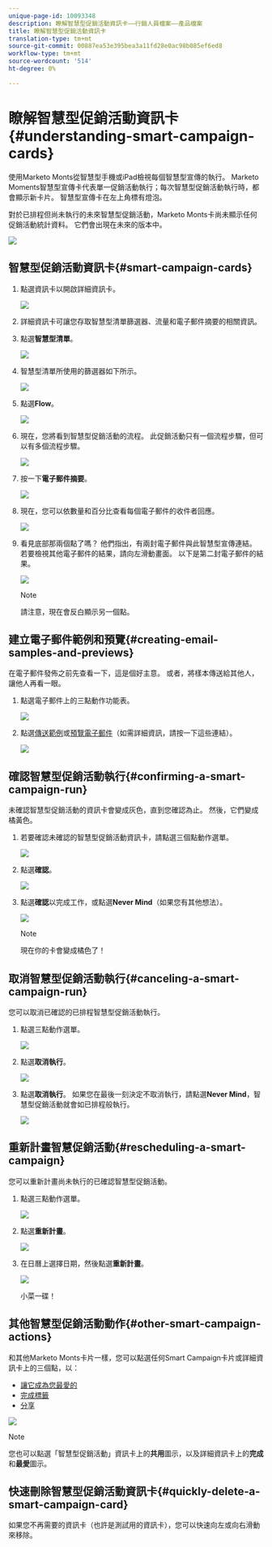 ```yaml
---
unique-page-id: 10093348
description: 瞭解智慧型促銷活動資訊卡——行銷人員檔案——產品檔案
title: 瞭解智慧型促銷活動資訊卡
translation-type: tm+mt
source-git-commit: 00887ea53e395bea3a11fd28e0ac98b085ef6ed8
workflow-type: tm+mt
source-wordcount: '514'
ht-degree: 0%

---
```



# 瞭解智慧型促銷活動資訊卡{#understanding-smart-campaign-cards}

使用Marketo Monts從智慧型手機或iPad檢視每個智慧型宣傳的執行。 Marketo Moments智慧型宣傳卡代表單一促銷活動執行；每次智慧型促銷活動執行時，都會顯示新卡片。 智慧型宣傳卡在左上角標有燈泡。

對於已排程但尚未執行的未來智慧型促銷活動，Marketo Monts卡尚未顯示任何促銷活動統計資料。 它們會出現在未來的版本中。

![](assets/image2015-9-23-10-3a1-3a5.png)

## 智慧型促銷活動資訊卡{#smart-campaign-cards}

1. 點選資訊卡以開啟詳細資訊卡。

   ![](assets/image2015-9-21-11-3a7-3a52.png)

1. 詳細資訊卡可讓您存取智慧型清單篩選器、流量和電子郵件摘要的相關資訊。
1. 點選&#x200B;**智慧型清單**。

   ![](assets/image2015-9-21-13-3a31-3a49.png)

1. 智慧型清單所使用的篩選器如下所示。

   ![](assets/image2015-9-21-13-3a35-3a29.png)

1. 點選&#x200B;**Flow**。

   ![](assets/image2015-9-21-13-3a37-3a20.png)

1. 現在，您將看到智慧型促銷活動的流程。 此促銷活動只有一個流程步驟，但可以有多個流程步驟。

   ![](assets/image2015-9-22-15-3a8-3a12.png)

1. 按一下&#x200B;**電子郵件摘要**。

   ![](assets/image2015-9-21-13-3a51-3a7.png)

1. 現在，您可以依數量和百分比查看每個電子郵件的收件者回應。

   ![](assets/image2015-9-21-13-3a59-3a29.png)

1. 看見底部那兩個點了嗎？ 他們指出，有兩封電子郵件與此智慧型宣傳連結。 若要檢視其他電子郵件的結果，請向左滑動畫面。 以下是第二封電子郵件的結果。

   ![](assets/image2015-9-21-14-3a4-3a51.png)

   >[!NOTE]
   >
   >請注意，現在會反白顯示另一個點。

## 建立電子郵件範例和預覽{#creating-email-samples-and-previews}

在電子郵件發佈之前先查看一下，這是個好主意。 或者，將樣本傳送給其他人，讓他人再看一眼。

1. 點選電子郵件上的三點動作功能表。

   ![](assets/image2015-9-22-14-3a54-3a12.png)

1. 點選[傳送範例](../../../../../product-docs/core-marketo-concepts/mobile-apps/marketo-moments/working-with-moments/sending-a-sample.md)或[預覽電子郵件](../../../../../product-docs/core-marketo-concepts/mobile-apps/marketo-moments/working-with-moments/previewing-an-email.md)（如需詳細資訊，請按一下這些連結）。

   ![](assets/image2015-9-22-14-3a52-3a11.png)

## 確認智慧型促銷活動執行{#confirming-a-smart-campaign-run}

未確認智慧型促銷活動的資訊卡會變成灰色，直到您確認為止。 然後，它們變成橘黃色。

1. 若要確認未確認的智慧型促銷活動資訊卡，請點選三個點動作選單。

   ![](assets/image2015-9-23-10-3a43-3a23.png)

1. 點選&#x200B;**確認**。

   ![](assets/image2015-9-23-10-3a45-3a51.png)

1. 點選&#x200B;**確認**&#x200B;以完成工作，或點選&#x200B;**Never Mind**（如果您有其他想法）。

   ![](assets/image2015-9-23-10-3a47-3a28.png)

   >[!NOTE]
   >
   >現在你的卡會變成橘色了！

## 取消智慧型促銷活動執行{#canceling-a-smart-campaign-run}

您可以取消已確認的已排程智慧型促銷活動執行。

1. 點選三點動作選單。

   ![](assets/image2015-9-22-14-3a34-3a14.png)

1. 點選&#x200B;**取消執行**。

   ![](assets/image2015-9-22-14-3a35-3a33.png)

1. 點選&#x200B;**取消執行**。 如果您在最後一刻決定不取消執行，請點選&#x200B;**Never Mind**，智慧型促銷活動就會如已排程般執行。

   ![](assets/image2015-9-22-14-3a41-3a26.png)

## 重新計畫智慧促銷活動{#rescheduling-a-smart-campaign}

您可以重新計畫尚未執行的已確認智慧型促銷活動。

1. 點選三點動作選單。

   ![](assets/image2015-9-22-14-3a11-3a25.png)

1. 點選&#x200B;**重新計畫**。

   ![](assets/image2015-9-22-14-3a13-3a25.png)

1. 在日曆上選擇日期，然後點選&#x200B;**重新計畫**。

   ![](assets/image2015-9-22-14-3a16-3a56.png)

   小菜一碟！

## 其他智慧型促銷活動動作{#other-smart-campaign-actions}

和其他Marketo Monts卡片一樣，您可以點選任何Smart Campaign卡片或詳細資訊卡上的三個點，以：

* [讓它成為您最愛的](../../../../../product-docs/core-marketo-concepts/mobile-apps/marketo-moments/working-with-moments/creating-a-favorite.md)
* [完成標籤](../../../../../product-docs/core-marketo-concepts/mobile-apps/marketo-moments/working-with-moments/marking-it-done.md)
* [分享](../../../../../product-docs/core-marketo-concepts/mobile-apps/marketo-moments/working-with-moments/sharing-a-moment.md)

![](assets/image2015-9-21-14-3a38-3a19.png)

>[!NOTE]
>
>您也可以點選「智慧型促銷活動」資訊卡上的&#x200B;**共用**&#x200B;圖示，以及詳細資訊卡上的&#x200B;**完成**&#x200B;和&#x200B;**最愛**&#x200B;圖示。

## 快速刪除智慧型促銷活動資訊卡{#quickly-delete-a-smart-campaign-card}

如果您不再需要的資訊卡（也許是測試用的資訊卡），您可以快速向左或向右滑動來移除。
